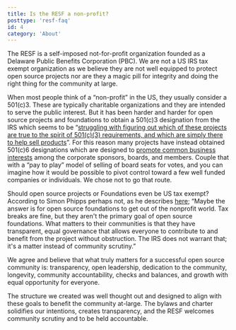 ```yaml
---
title: Is the RESF a non-profit?
posttype: 'resf-faq'
id: 4
category: 'About'
---
```


The RESF is a self-imposed not-for-profit organization founded as a Delaware Public Benefits Corporation (PBC). We are not a US IRS tax exempt organization as we believe they are not well equipped to protect open source projects nor are they a magic pill for integrity and doing the right thing for the community at large.

When most people think of a “non-profit” in the US, they usually consider a 501(c)3. These are typically charitable organizations and they are intended to serve the public interest. But it has been harder and harder for open source projects and foundations to obtain a 501(c)3 designation from the IRS which seems to be “[struggling with figuring out which of these projects are true to the spirit of 501(c)(3) requirements, and which are simply there to help sell products](https://web.archive.org/web/20140416105516/https://www.wired.com/2013/06/irs-open-sourc/)”. For this reason many projects have instead obtained 501(c)6 designations which are designed to [promote common business interests](https://www.irs.gov/pub/irs-tege/eotopick03.pdf) among the corporate sponsors, boards, and members. Couple that with a “pay to play” model of selling of board seats for votes, and you can imagine how it would be possible to pivot control toward a few well funded companies or individuals. We chose not to go that route.

Should open source projects or Foundations even be US tax exempt? According to Simon Phipps perhaps not, as he describes [here](https://www.infoworld.com/article/2611441/open-source-projects-aren-t-tax-scams.html?page=2); “Maybe the answer is for open source foundations to get out of the nonprofit world. Tax breaks are fine, but they aren't the primary goal of open source foundations. What matters to their communities is that they have transparent, equal governance that allows everyone to contribute to and benefit from the project without obstruction. The IRS does not warrant that; it's a matter instead of community scrutiny.”

We agree and believe that what truly matters for a successful open source community is: transparency, open leadership, dedication to the community, longevity, community accountability, checks and balances, and growth with equal opportunity for everyone.

The structure we created was well thought out and designed to align with these goals to benefit the community at-large. The bylaws and charter solidifies our intentions, creates transparency, and the RESF welcomes community scrutiny and to be held accountable.
